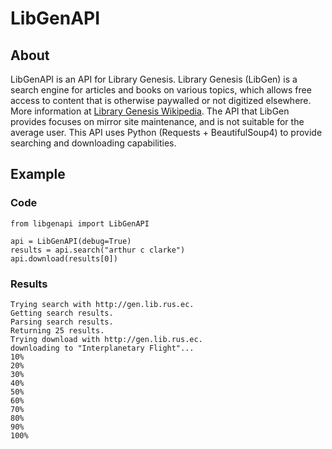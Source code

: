 # LibGenAPI

## About

LibGenAPI is an API for Library Genesis. Library Genesis (LibGen) is a search engine for articles and books on various topics, which allows free access to content that is otherwise paywalled or not digitized elsewhere. More information at [Library Genesis Wikipedia](https://en.wikipedia.org/wiki/Library_Genesis). The API that LibGen provides focuses on mirror site maintenance, and is not suitable for the average user. This API uses Python (Requests + BeautifulSoup4) to provide searching and downloading capabilities.

## Example

### Code
```
from libgenapi import LibGenAPI

api = LibGenAPI(debug=True)
results = api.search("arthur c clarke")
api.download(results[0])
```
### Results
```
Trying search with http://gen.lib.rus.ec.
Getting search results.
Parsing search results.
Returning 25 results.
Trying download with http://gen.lib.rus.ec.
downloading to "Interplanetary Flight"...
10%
20%
30%
40%
50%
60%
70%
80%
90%
100%
```